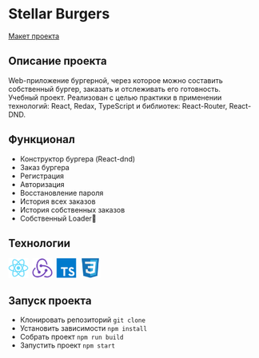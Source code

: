 # Stellar Burgers  

[Макет проекта](https://www.figma.com/file/ocw9a6hNGeAejl4F3G9fp8/React-_-%D0%9F%D1%80%D0%BE%D0%B5%D0%BA%D1%82%D0%BD%D1%8B%D0%B5-%D0%B7%D0%B0%D0%B4%D0%B0%D1%87%D0%B8-(3-%D0%BC%D0%B5%D1%81%D1%8F%D1%86%D0%B0)_external_link?node-id=0%3A1&t=5smGm9LHbvCpwSUY-1)

## Описание проекта

Web-приложение бургерной, через которое можно составить собственный бургер, заказать и отслеживать его готовность.  
Учебный проект. Реализован с целью практики в применении технологий: React, Redax, TypeScript и библиотек: React-Router, React-DND.

## Функционал

- Конструктор бургера (React-dnd)
- Заказ бургера
- Регистрация
- Авторизация
- Восстановление пароля
- История всех заказов
- История собственных заказов
- Собственный Loader💎

## Технологии

<img src="https://github.com/devicons/devicon/blob/master/icons/react/react-original.svg" width="40" height="40"/>&nbsp; 
<img src="https://github.com/devicons/devicon/blob/master/icons/redux/redux-original.svg" width="40" height="40"/>&nbsp; 
<img src="https://github.com/devicons/devicon/blob/master/icons/typescript/typescript-original.svg" width="40" height="40"/>&nbsp;
<img src="https://github.com/devicons/devicon/blob/master/icons/css3/css3-original.svg" width="40" height="40"/>&nbsp;

## Запуск проекта

- Клонировать репозиторий ```git clone```
- Установить зависимости ```npm install```
- Собрать проект ```npm run build```
- Запустить проект ```npm start```
